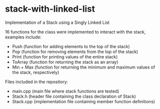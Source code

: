 # stack-with-linked-list

Implementation of a Stack using a Singly Linked List

16 functions for the class were implemented to interact with the stack, examples include:

- Push (function for adding elements to the top of the stack)
- Pop (function for removing elements from the top of the stack)
- Print (function for printing values of the entire stack)
- ToArray (function for returning the stack as an array)
- Min + Max (function for returning the minimum and maximum values of the stack, respectively)

Files included in the repository:
- main.cpp (main file where stack functions are tested)
- Stack.h (header file containing the class declaration of Stack)
- Stack.cpp (implementation file containing member function definitions)
